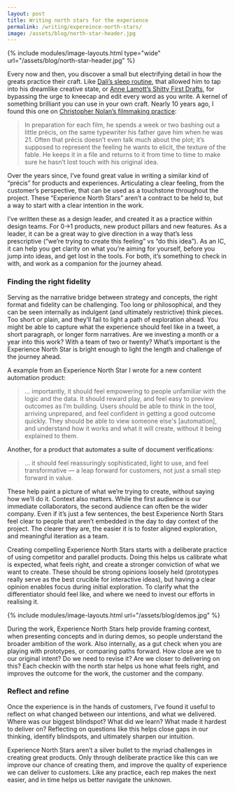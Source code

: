 ```yaml
---
layout: post
title: Writing north stars for the experience
permalink: /writing/expereince-north-stars/
image: /assets/blog/north-star-header.jpg
---
```


{% include modules/image-layouts.html type="wide" url="/assets/blog/north-star-header.jpg" %}

Every now and then, you discover a small but electrifying detail in how the greats practice their craft. Like [Dali’s sleep routine](https://www.smithsonianmag.com/smart-news/the-first-stage-of-sleep-is-a-creative-sweet-spot-180979211/), that allowed him to tap into his dreamlike creative state, or [Anne Lamott’s Shitty First Drafts](https://wrd.as.uky.edu/sites/default/files/1-Shitty%20First%20Drafts.pdf), for bypassing the urge to kneecap and edit every word as you write. A kernel of something brilliant you can use in your own craft. Nearly 10 years ago, I found this one on [Christopher Nolan’s filmmaking practice](https://www.nytimes.com/2014/11/02/magazine/the-exacting-expansive-mind-of-christopher-nolan.html):

> In preparation for each film, he spends a week or two bashing out a little précis, on the same typewriter his father gave him when he was 21. Often that précis doesn’t even talk much about the plot; it’s supposed to represent the feeling he wants to elicit, the texture of the fable. He keeps it in a file and returns to it from time to time to make sure he hasn’t lost touch with his original idea.

Over the years since, I’ve found great value in writing a similar kind of “précis” for products and experiences. Articulating a clear feeling, from the customer’s perspective, that can be used as a touchstone throughout the project. These “Experience North Stars” aren’t a contract to be held to, but a way to start with a clear intention in the work.

I’ve written these as a design leader, and created it as a practice within design teams. For 0→1 products, new product pillars and new features. As a leader, it can be a great way to give direction in a way that’s less prescriptive (“we’re trying to create this feeling” vs “do this idea”). As an IC, it can help you get clarity on what you’re aiming for yourself, before you jump into ideas, and get lost in the tools. For both, it’s something to check in with, and work as a companion for the journey ahead.

### Finding the right fidelity

Serving as the narrative bridge between strategy and concepts, the right format and fidelity can be challenging. Too long or philosophical, and they can be seen internally as indulgent (and ultimately restrictive) think pieces. Too short or plain, and they’ll fail to light a path of exploration ahead. You might be able to capture what the experience should feel like in a tweet, a short paragraph, or longer form narratives. Are we investing a month or a year into this work? With a team of two or twenty? What’s important is the Experience North Star is bright enough to light the length and challenge of the journey ahead.

A example from an Experience North Star I wrote for a new content automation product:

> … importantly, it should feel empowering to people unfamiliar with the logic and the data. It should reward play, and feel easy to preview outcomes as I’m building. Users should be able to think in the tool, arriving unprepared, and feel confident in getting a good outcome quickly. They should be able to view someone else's [automation], and understand how it works and what it will create, without it being explained to them.

Another, for a product that automates a suite of document verifications:

> … it should feel reassuringly sophisticated, light to use, and feel transformative — a leap forward for customers, not just a small step forward in value.

These help paint a picture of what we’re trying to create, without saying how we’ll do it. Context also matters. While the first audience is our immediate collaborators, the second audience can often be the wider company. Even if it’s just a few sentences, the best Experience North Stars feel clear to people that aren’t embedded in the day to day context of the project. The clearer they are, the easier it is to foster aligned exploration, and meaningful iteration as a team.

Creating compelling Experience North Stars starts with a deliberate practice of using competitor and parallel products. Doing this helps us calibrate what is expected, what feels right, and create a stronger conviction of what we want to create. These should be strong opinions loosely held (prototypes really serve as the best crucible for interactive ideas), but having a clear opinion enables focus during initial exploration. To clarify what the differentiator should feel like, and where we need to invest our efforts in realising it.

{% include modules/image-layouts.html url="/assets/blog/demos.jpg" %}

During the work, Experience North Stars help provide framing context, when presenting concepts and in during demos, so people understand the broader ambition of the work. Also internally, as a gut check when you are playing with prototypes, or comparing paths forward. How close are we to our original intent? Do we need to revise it? Are we closer to delivering on this? Each checkin with the north star helps us hone what feels right, and improves the outcome for the work, the customer and the company.

### Reflect and refine

Once the experience is in the hands of customers, I’ve found it useful to reflect on what changed between our intentions, and what we delivered. Where was our biggest blindspot? What did we learn? What made it hardest to deliver on? Reflecting on questions like this helps close gaps in our thinking, identify blindspots, and ultimately sharpen our intuition.

Experience North Stars aren’t a silver bullet to the myriad challenges in creating great products. Only through deliberate practice like this can we improve our chance of creating them, and improve the quality of experience we can deliver to customers. Like any practice, each rep makes the next easier, and in time helps us better navigate the unknown.
